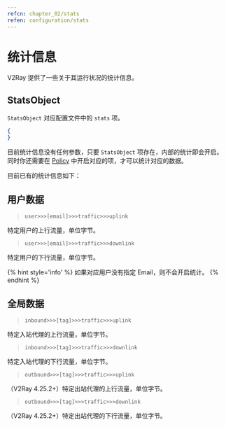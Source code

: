 ```yaml
---
refcn: chapter_02/stats
refen: configuration/stats
---
```


# 统计信息

V2Ray 提供了一些关于其运行状况的统计信息。

## StatsObject

`StatsObject` 对应配置文件中的 `stats` 项。

```json
{
}
```

目前统计信息没有任何参数，只要 `StatsObject` 项存在，内部的统计即会开启。同时你还需要在 [Policy](policy.md) 中开启对应的项，才可以统计对应的数据。

目前已有的统计信息如下：

## 用户数据

> `user>>>[email]>>>traffic>>>uplink`

特定用户的上行流量，单位字节。

> `user>>>[email]>>>traffic>>>downlink` 

特定用户的下行流量，单位字节。

{% hint style='info' %}
如果对应用户没有指定 Email，则不会开启统计。
{% endhint %}

## 全局数据

> `inbound>>>[tag]>>>traffic>>>uplink`

特定入站代理的上行流量，单位字节。

> `inbound>>>[tag]>>>traffic>>>downlink`

特定入站代理的下行流量，单位字节。

> `outbound>>>[tag]>>>traffic>>>uplink`

（V2Ray 4.25.2+）特定出站代理的上行流量，单位字节。

> `outbound>>>[tag]>>>traffic>>>downlink`

（V2Ray 4.25.2+）特定出站代理的下行流量，单位字节。
